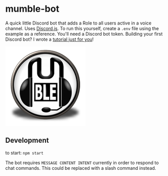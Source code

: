# mumble-bot

A quick little Discord bot that adds a Role to all users active in a voice channel. Uses [Discord.js](https://www.npmjs.com/package/discord.js). To run this yourself, create a `.env` file using the example as a reference. You'll need a Discord bot token. Building your first Discord bot? I wrote a [tutorial just for you](https://sydney-sisco.medium.com/build-and-host-your-first-discord-bot-using-node-js-and-aws-20607585b6e3)!

![mumble icon](https://github.com/sydney-sisco/mumble-bot/blob/main/mumble-icon.png?raw=true)


## Development

to start: `npm start`

The bot requires `MESSAGE CONTENT INTENT` currently in order to respond to chat commands. This could be replaced with a slash command instead.
